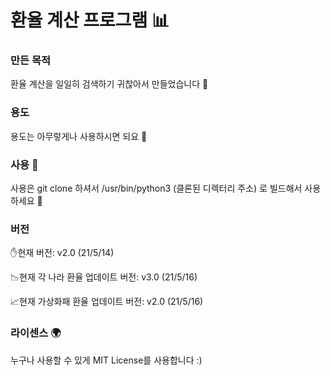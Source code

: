 # 환율 계산 프로그램 📊

### 만든 목적
환율 계산을 일일히 검색하기 귀찮아서 만들었습니다 🤣

### 용도
용도는 아무렇게나 사용하시면 되요 🙂

### 사용 🔨
사용은 git clone 하셔서 /usr/bin/python3 (클론된 디렉터리 주소) 로 빌드해서 사용하세요 🤩

### 버전
✋현재 버전: v2.0 (21/5/14)

📉현재 각 나라 환율 업데이트 버전: v3.0 (21/5/16)

📈현재 가상화패 환율 업데이트 버전: v2.0 (21/5/16)

### 라이센스 🌍
누구나 사용할 수 있게 MIT License를 사용합니다 :)
